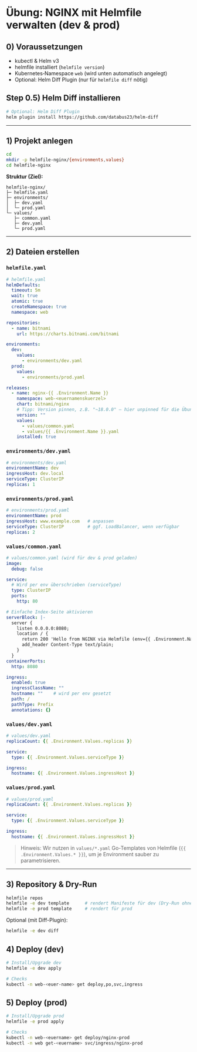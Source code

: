 # Übung: NGINX mit Helmfile verwalten (dev & prod)

## 0) Voraussetzungen

* kubectl & Helm v3
* helmfile installiert (`helmfile version`)
* Kubernetes‐Namespace `web` (wird unten automatisch angelegt)
* Optional: Helm Diff Plugin (nur für `helmfile diff` nötig)

## Step 0.5) Helm Diff installieren 


```bash
# Optional: Helm Diff Plugin
helm plugin install https://github.com/databus23/helm-diff
```

---

## 1) Projekt anlegen

```bash
cd
mkdir -p helmfile-nginx/{environments,values}
cd helmfile-nginx
```

**Struktur (Ziel):**

```
helmfile-nginx/
├─ helmfile.yaml
├─ environments/
│  ├─ dev.yaml
│  └─ prod.yaml
└─ values/
   ├─ common.yaml
   ├─ dev.yaml
   └─ prod.yaml
```

---

## 2) Dateien erstellen

### `helmfile.yaml`

```yaml
# helmfile.yaml
helmDefaults:
  timeout: 5m
  wait: true
  atomic: true
  createNamespace: true
  namespace: web

repositories:
  - name: bitnami
    url: https://charts.bitnami.com/bitnami

environments:
  dev:
    values:
      - environments/dev.yaml
  prod:
    values:
      - environments/prod.yaml

releases:
  - name: nginx-{{ .Environment.Name }}
    namespace: web-<euernamenskuerzel>
    chart: bitnami/nginx
    # Tipp: Version pinnen, z.B. "~18.0.0" – hier unpinned für die Übung
    version: ""
    values:
      - values/common.yaml
      - values/{{ .Environment.Name }}.yaml
    installed: true
```

### `environments/dev.yaml`

```yaml
# environments/dev.yaml
environmentName: dev
ingressHost: dev.local
serviceType: ClusterIP
replicas: 1
```

### `environments/prod.yaml`

```yaml
# environments/prod.yaml
environmentName: prod
ingressHost: www.example.com   # anpassen
serviceType: ClusterIP         # ggf. LoadBalancer, wenn verfügbar
replicas: 2
```

### `values/common.yaml`

```yaml
# values/common.yaml (wird für dev & prod geladen)
image:
  debug: false

service:
  # Wird per env überschrieben (serviceType)
  type: ClusterIP
  ports:
    http: 80

# Einfache Index-Seite aktivieren
serverBlock: |-
  server {
    listen 0.0.0.0:8080;
    location / {
      return 200 'Hello from NGINX via Helmfile (env={{ .Environment.Name }})';
      add_header Content-Type text/plain;
    }
  }
containerPorts:
  http: 8080

ingress:
  enabled: true
  ingressClassName: ""
  hostname: ""    # wird per env gesetzt
  path: /
  pathType: Prefix
  annotations: {}
```

### `values/dev.yaml`

```yaml
# values/dev.yaml
replicaCount: {{ .Environment.Values.replicas }}

service:
  type: {{ .Environment.Values.serviceType }}

ingress:
  hostname: {{ .Environment.Values.ingressHost }}
```

### `values/prod.yaml`

```yaml
# values/prod.yaml
replicaCount: {{ .Environment.Values.replicas }}

service:
  type: {{ .Environment.Values.serviceType }}

ingress:
  hostname: {{ .Environment.Values.ingressHost }}
```

> Hinweis: Wir nutzen in `values/*.yaml` Go-Templates von Helmfile (`{{ .Environment.Values.* }}`), um je Environment sauber zu parametrisieren.

---

## 3) Repository & Dry-Run

```bash
helmfile repos
helmfile -e dev template      # rendert Manifeste für dev (Dry-Run ohne Cluster)
helmfile -e prod template     # rendert für prod
```

Optional (mit Diff-Plugin):

```bash
helmfile -e dev diff
```

## 4) Deploy (dev)

```bash
# Install/Upgrade dev
helmfile -e dev apply

# Checks
kubectl -n web-<euer-name> get deploy,po,svc,ingress
```

## 5) Deploy (prod)

```bash
# Install/Upgrade prod
helmfile -e prod apply

# Checks
kubectl -n web-<euername> get deploy/nginx-prod
kubectl -n web get-<euername> svc/ingress/nginx-prod
```


